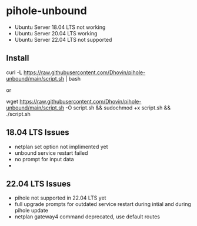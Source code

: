 # pihole-unbound

 * Ubuntu Server 18.04 LTS not working
 * Ubuntu Server 20.04 LTS working
 * Ubuntu Server 22.04 LTS not supported
 
## Install
 
 curl -L https://raw.githubusercontent.com/Dhovin/pihole-unbound/main/script.sh | bash
 
 or
 
 wget https://raw.githubusercontent.com/Dhovin/pihole-unbound/main/script.sh -O script.sh && sudochmod +x script.sh && ./script.sh

## 18.04 LTS Issues
 * netplan set option not implimented yet
 * unbound service restart failed
 * no prompt for input data
 * 

## 22.04 LTS Issues
 * pihole not supported in 22.04 LTS yet
 * full upgrade prompts for outdated service restart during intial and during pihole update
 * netplan gateway4 command deprecated, use default routes